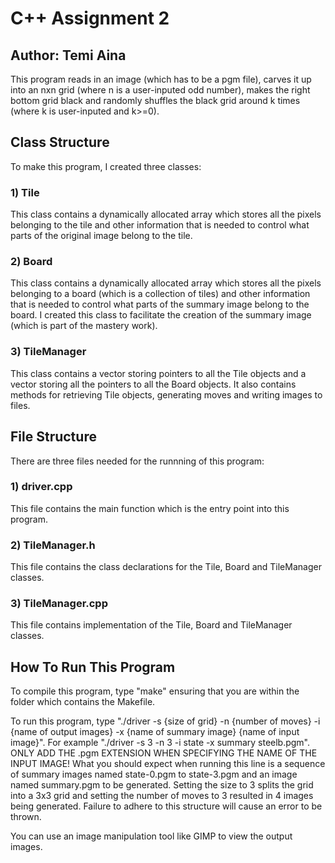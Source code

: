 # C++ Assignment 2

## Author: Temi Aina

This program reads in an image (which has to be a pgm file), carves it up into an nxn grid (where n is a user-inputed odd number), makes the right bottom grid black and randomly shuffles the black grid around k times (where k is user-inputed and k>=0).  

## Class Structure

To make this program, I created three classes:

### 1) Tile

This class contains a dynamically allocated array which stores all the pixels belonging to the tile and other information that is needed to control what parts of the original image belong to the tile.

### 2) Board

This class contains a dynamically allocated array which stores all the pixels belonging to a board (which is a collection of tiles) and other information that is needed to control what parts of the summary image belong to the board. I created this class to facilitate the creation of the summary image (which is part of the mastery work).

### 3) TileManager

This class contains a vector storing pointers to all the Tile objects and a vector storing all the pointers to all the Board objects. It also contains methods for retrieving Tile objects, generating moves and writing images to files.

## File Structure

There are three files needed for the runnning of this program:

### 1) driver.cpp

This file contains the main function which is the entry point into this program.

### 2) TileManager.h

This file contains the class declarations for the Tile, Board and TileManager classes.

### 3) TileManager.cpp

This file contains implementation of the Tile, Board and TileManager classes.

## How To Run This Program

To compile this program, type "make" ensuring that you are within the folder which contains the Makefile.

To run this program, type "./driver -s {size of grid} -n {number of moves} -i {name of output images} -x {name of summary image} {name of input image}". For example "./driver -s 3 -n 3 -i state -x summary steelb.pgm". ONLY ADD THE .pgm EXTENSION WHEN SPECIFYING THE NAME OF THE INPUT IMAGE! What you should expect when running this line is a sequence of summary images named state-0.pgm to state-3.pgm and an image named summary.pgm to be generated. Setting the size to 3 splits the grid into a 3x3 grid and setting the number of moves to 3 resulted in 4 images being generated.
Failure to adhere to this structure will cause an error to be thrown.

You can use an image manipulation tool like GIMP to view the output images.
